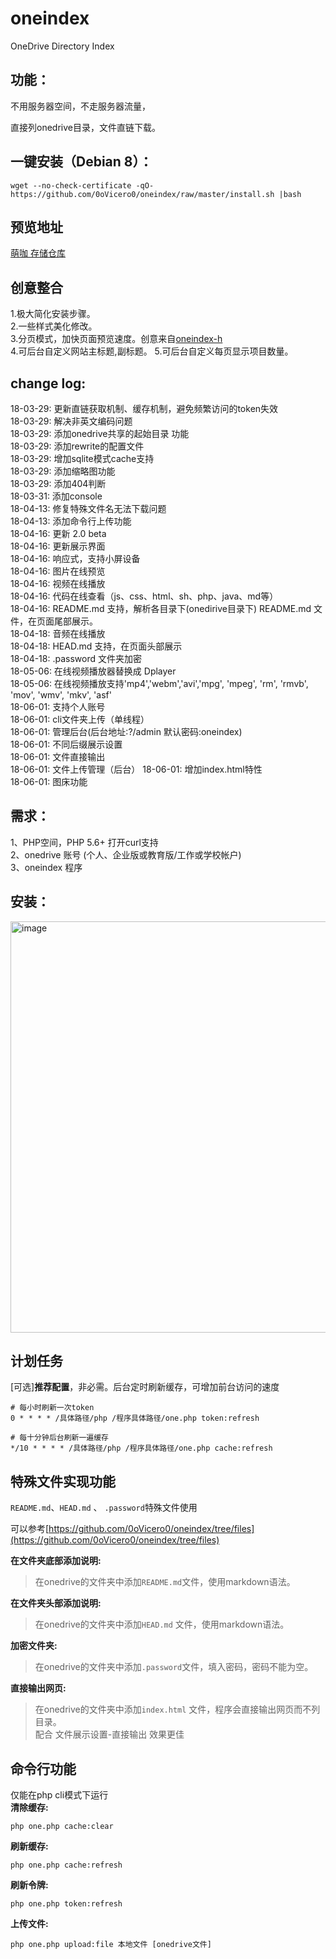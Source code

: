 # oneindex
OneDrive Directory Index

## 功能：
不用服务器空间，不走服务器流量，  

直接列onedrive目录，文件直链下载。  

## 一键安装（Debian 8）：
```
wget --no-check-certificate -qO- https://github.com/0oVicero0/oneindex/raw/master/install.sh |bash
```
## 预览地址
[萌咖 存储仓库](https://moeclub.org/onedrive/)

## 创意整合
1.极大简化安装步骤。           
2.一些样式美化修改。         
3.分页模式，加快页面预览速度。创意来自[oneindex-h](https://github.com/hang666/oneindex-h)    
4.可后台自定义网站主标题,副标题。
5.可后台自定义每页显示项目数量。

## change log:  
18-03-29: 更新直链获取机制、缓存机制，避免频繁访问的token失效  
18-03-29: 解决非英文编码问题  
18-03-29: 添加onedrive共享的起始目录 功能  
18-03-29: 添加rewrite的配置文件  
18-03-29: 增加sqlite模式cache支持  
18-03-29: 添加缩略图功能  
18-03-29: 添加404判断  
18-03-31: 添加console  
18-04-13: 修复特殊文件名无法下载问题  
18-04-13: 添加命令行上传功能  
18-04-16: 更新 2.0 beta  
18-04-16: 更新展示界面  
18-04-16: 响应式，支持小屏设备  
18-04-16: 图片在线预览  
18-04-16: 视频在线播放  
18-04-16: 代码在线查看（js、css、html、sh、php、java、md等）  
18-04-16: README.md 支持，解析各目录下(onedirive目录下) README.md 文件，在页面尾部展示。  
18-04-18: 音频在线播放  
18-04-18: HEAD.md 支持，在页面头部展示   
18-04-18: .password 文件夹加密  
18-05-06: 在线视频播放器替换成 Dplayer  
18-05-06: 在线视频播放支持'mp4','webm','avi','mpg', 'mpeg', 'rm', 'rmvb', 'mov', 'wmv', 'mkv', 'asf'  
18-06-01: 支持个人账号  
18-06-01: cli文件夹上传（单线程）  
18-06-01: 管理后台(后台地址:?/admin 默认密码:oneindex)  
18-06-01: 不同后缀展示设置  
18-06-01: 文件直接输出  
18-06-01: 文件上传管理（后台） 
18-06-01: 增加index.html特性   
18-06-01: 图床功能   

## 需求：
1、PHP空间，PHP 5.6+ 打开curl支持  
2、onedrive 账号 (个人、企业版或教育版/工作或学校帐户)  
3、oneindex 程序   

## 安装：
<img width="658" alt="image" src="https://raw.githubusercontent.com/0oVicero0/oneindex/files/images/install.gif">  


## 计划任务  
[可选]**推荐配置**，非必需。后台定时刷新缓存，可增加前台访问的速度  
```
# 每小时刷新一次token
0 * * * * /具体路径/php /程序具体路径/one.php token:refresh

# 每十分钟后台刷新一遍缓存
*/10 * * * * /具体路径/php /程序具体路径/one.php cache:refresh
```

## 特殊文件实现功能  
` README.md `、`HEAD.md` 、 `.password`特殊文件使用  

可以参考[https://github.com/0oVicero0/oneindex/tree/files](https://github.com/0oVicero0/oneindex/tree/files)  

**在文件夹底部添加说明:**  
>在onedrive的文件夹中添加` README.md `文件，使用markdown语法。  

**在文件夹头部添加说明:**  
>在onedrive的文件夹中添加`HEAD.md` 文件，使用markdown语法。  

**加密文件夹:**  
>在onedrive的文件夹中添加`.password`文件，填入密码，密码不能为空。  

**直接输出网页:**  
>在onedrive的文件夹中添加`index.html` 文件，程序会直接输出网页而不列目录。  
>配合 文件展示设置-直接输出 效果更佳  

## 命令行功能  
仅能在php cli模式下运行  
**清除缓存:**  
```
php one.php cache:clear
```
**刷新缓存:**  
```
php one.php cache:refresh
```
**刷新令牌:**  
```
php one.php token:refresh
```
**上传文件:**  
```
php one.php upload:file 本地文件 [onedrive文件]
```
